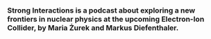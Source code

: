 ### **Strong Interactions** is a podcast about exploring a new frontiers in nuclear physics at the upcoming Electron-Ion Collider, by Maria Żurek and Markus Diefenthaler.
